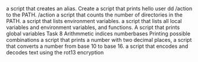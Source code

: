 a script that creates an alias.
Create a script that prints hello user
dd /action to the PATH. /action
a script that counts the number of directories in the PATH.
a script that lists environment variables.
a script that lists all local variables and environment variables, and functions.
A script that prints global variables
Task 8
 Arithmmetic
indices
numberbases
Printing possible combinations
 a script that prints a number with two decimal places, 
 a script that converts a number from base 10 to base 16.
a script that encodes and decodes text using the rot13 encryption
